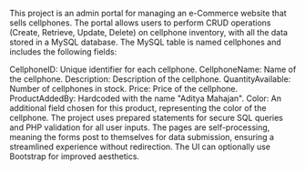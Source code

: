 This project is an admin portal for managing an e-Commerce website that sells cellphones. The portal allows users to perform CRUD operations (Create, Retrieve, Update, Delete) on cellphone inventory, with all the data stored in a MySQL database. The MySQL table is named cellphones and includes the following fields:

CellphoneID: Unique identifier for each cellphone.
CellphoneName: Name of the cellphone.
Description: Description of the cellphone.
QuantityAvailable: Number of cellphones in stock.
Price: Price of the cellphone.
ProductAddedBy: Hardcoded with the name "Aditya Mahajan".
Color: An additional field chosen for this product, representing the color of the cellphone.
The project uses prepared statements for secure SQL queries and PHP validation for all user inputs. The pages are self-processing, meaning the forms post to themselves for data submission, ensuring a streamlined experience without redirection. The UI can optionally use Bootstrap for improved aesthetics.
